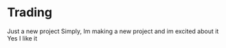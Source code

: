 # Trading
Just a new project
Simply, Im making a new project and im excited about it 
Yes I like it
